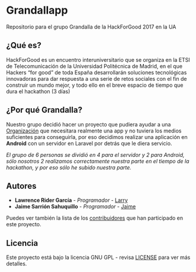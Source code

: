 # Grandallapp

Repositorio para el grupo Grandalla de la HackForGood 2017 en la UA

## ¿Qué es?

HackForGood es un encuentro interuniversitario que se organiza en la ETSI de Telecomunicación de la Universidad Politécnica de Madrid, en el que Hackers “for good” de toda España desarrollarán soluciones tecnológicas innovadoras para dar respuesta a una serie de retos sociales con el fin de construir un mundo mejor, y todo ello en el breve espacio de tiempo que dura el hackathon (3 días)

## ¿Por qué Grandalla?

Nuestro grupo decidió hacer un proyecto que pudiera ayudar a una [Organización](http://www.grandalla.cat/es/) que necesitara realmente una app y no tuviera los medios suficientes para conseguirla, por eso decidimos realizar una aplicación en **Android** con un servidor en Laravel por detrás que le diera servicio.

*El grupo de 6 personas se dividió en 4 para el servidor y 2 para Android, sólo nosotros 2 realizamos correctamente nuestra parte en el tiempo de la hackathon, y por eso sólo he subido nuestra parte.*

## Autores

* **Lawrence Rider García** - *Programador* - [Larry](http://www.larryrider.es)
* **Jaime Sarrión Sahuquillo** - *Programador* - [Jaime](#)

Puedes ver también la lista de los [contribuidores](https://github.com/larryrider/Grandallapp/contributors) que han participado en este proyecto.

## Licencia

Este proyecto está bajo la licencia GNU GPL - revisa [LICENSE](LICENSE) para ver más detalles.